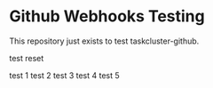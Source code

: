 # Github Webhooks Testing
This repository just exists to test taskcluster-github.

test reset

test 1
test 2
test 3
test 4
test 5
